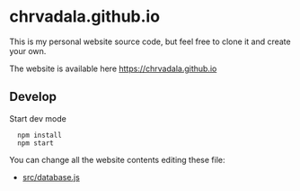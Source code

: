 # chrvadala.github.io

This is my personal website source code, but feel free to clone it and create your own.

The website is available here https://chrvadala.github.io

## Develop
Start dev mode
```
  npm install
  npm start
```

You can change all the website contents editing these file:
- [src/database.js](./src/database.js)
